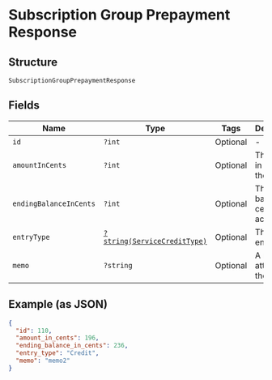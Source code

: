 
# Subscription Group Prepayment Response

## Structure

`SubscriptionGroupPrepaymentResponse`

## Fields

| Name | Type | Tags | Description | Getter | Setter |
|  --- | --- | --- | --- | --- | --- |
| `id` | `?int` | Optional | - | getId(): ?int | setId(?int id): void |
| `amountInCents` | `?int` | Optional | The amount in cents of the entry. | getAmountInCents(): ?int | setAmountInCents(?int amountInCents): void |
| `endingBalanceInCents` | `?int` | Optional | The ending balance in cents of the account. | getEndingBalanceInCents(): ?int | setEndingBalanceInCents(?int endingBalanceInCents): void |
| `entryType` | [`?string(ServiceCreditType)`](../../doc/models/service-credit-type.md) | Optional | The type of entry | getEntryType(): ?string | setEntryType(?string entryType): void |
| `memo` | `?string` | Optional | A memo attached to the entry. | getMemo(): ?string | setMemo(?string memo): void |

## Example (as JSON)

```json
{
  "id": 110,
  "amount_in_cents": 196,
  "ending_balance_in_cents": 236,
  "entry_type": "Credit",
  "memo": "memo2"
}
```

